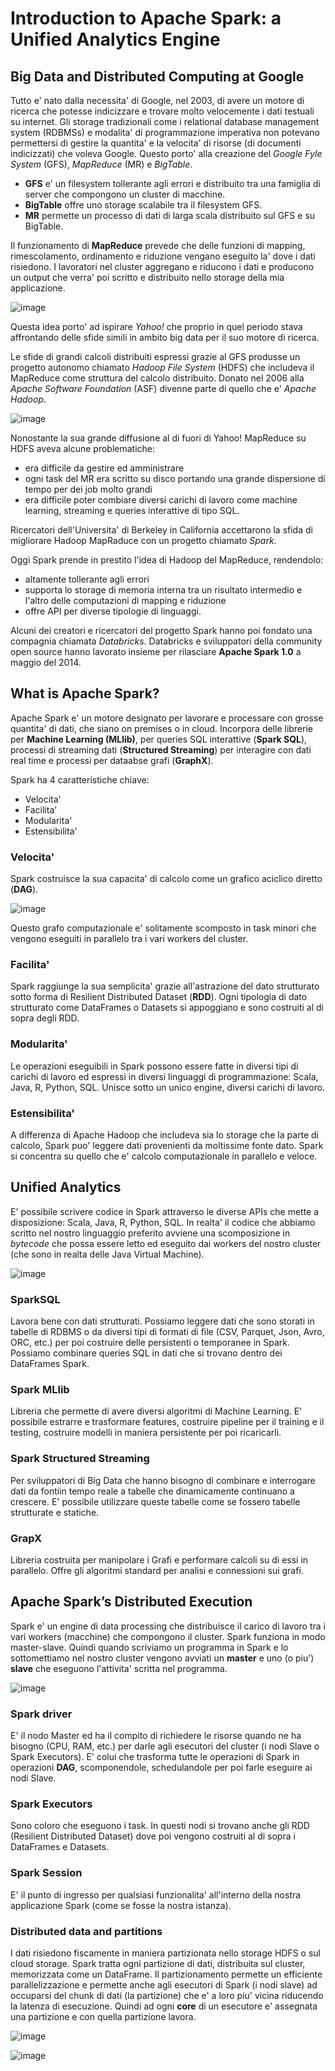 # Introduction to Apache Spark: a Unified Analytics Engine

## Big Data and Distributed Computing at Google
Tutto e' nato dalla necessita' di Google, nel 2003, di avere un motore di ricerca che potesse indicizzare e trovare molto velocemente i dati testuali su internet. Gli storage tradizionali come i relational database management system (RDBMSs) e modalita' di programmazione imperativa non potevano permettersi di gestire la quantita' e la velocita' di risorse (di documenti indicizzati) che voleva Google. Questo porto' alla creazione del *Google Fyle System* (GFS), *MapReduce* (MR) e *BigTable*.

- **GFS** e' un filesystem tollerante agli errori e distribuito tra una famiglia di server che compongono un cluster di macchine.
- **BigTable** offre uno storage scalabile tra il filesystem GFS.
- **MR** permette un processo di dati di larga scala distribuito sul GFS e su BigTable.

Il funzionamento di **MapReduce** prevede che delle funzioni di mapping, rimescolamento, ordinamento e riduzione vengano eseguito la' dove i dati risiedono. I lavoratori nel cluster aggregano e riducono i dati e producono un output che verra' poi scritto e distribuito nello storage della mia applicazione.

![image](https://user-images.githubusercontent.com/77077281/195302719-2ed2d07c-6378-4dd4-b6b3-c9ad541d206b.png)

Questa idea porto' ad ispirare *Yahoo!* che proprio in quel periodo stava affrontando delle sfide simili in ambito big data per il suo motore di ricerca.

Le sfide di grandi calcoli distribuiti espressi grazie al GFS produsse un progetto autonomo chiamato *Hadoop File System* (HDFS) che includeva il MapReduce come struttura del calcolo distribuito. Donato nel 2006 alla *Apache Software Foundation* (ASF) divenne parte di quello che e' *Apache Hadoop*.

![image](https://user-images.githubusercontent.com/77077281/195305080-71a6a068-5d72-4643-bb06-c21bb4dc76f0.png)

Nonostante la sua grande diffusione al di fuori di Yahoo! MapReduce su HDFS aveva alcune problematiche:
- era difficile da gestire ed amministrare
- ogni task del MR era scritto su disco portando una grande dispersione di tempo per dei job molto grandi
- era difficile poter combiare diversi carichi di lavoro come machine learning, streaming e queries interattive di tipo SQL.

Ricercatori dell'Universita' di Berkeley in California accettarono la sfida di migliorare Hadoop MapRaduce con un progetto chiamato *Spark*. 

Oggi Spark prende in prestito l'idea di Hadoop del MapReduce, rendendolo:
- altamente tollerante agli errori
- supporta lo storage di memoria interna tra un risultato intermedio e l'altro delle computazioni di mapping e riduzione
- offre API per diverse tipologie di linguaggi.

Alcuni dei creatori e ricercatori del progetto Spark hanno poi fondato una compagnia chiamata *Databricks*. Databricks e sviluppatori della community open source hanno lavorato insieme per rilasciare **Apache Spark 1.0** a maggio del 2014.

## What is Apache Spark?
Apache Spark e' un motore designato per lavorare e processare con grosse quantita' di dati, che siano on premises o in cloud. Incorpora delle librerie per **Machine Learning (MLlib)**, per queries SQL interattive (**Spark SQL**), processi di streaming dati (**Structured Streaming**) per interagire con dati real time e processi per dataabse grafi (**GraphX**).

Spark ha 4 caratteristiche chiave:
- Velocita'
- Facilita'
- Modularita'
- Estensibilita'

### Velocita'
Spark costruisce la sua capacita' di calcolo come un grafico aciclico diretto (**DAG**). 

![image](https://user-images.githubusercontent.com/77077281/195355179-f5a0be11-73e4-4866-9c99-707315c44575.png)

Questo grafo computazionale e' solitamente scomposto in task minori che vengono eseguiti in parallelo tra i vari workers del cluster.

### Facilita'
Spark raggiunge la sua semplicita' grazie all'astrazione del dato strutturato sotto forma di Resilient Distributed Dataset (**RDD**). Ogni tipologia di dato strutturato come DataFrames o Datasets si appoggiano e sono costruiti al di sopra degli RDD.

### Modularita'
Le operazioni eseguibili in Spark possono essere fatte in diversi tipi di carichi di lavoro ed espressi in diversi linguaggi di programmazione: Scala, Java, R, Python, SQL. Unisce sotto un unico engine, diversi carichi di lavoro.

### Estensibilita'
A differenza di Apache Hadoop che includeva sia lo storage che la parte di calcolo, Spark puo' leggere dati provenienti da moltissime fonte dato. Spark si concentra su quello che e' calcolo computazionale in parallelo e veloce.

## Unified Analytics
E' possibile scrivere codice in Spark attraverso le diverse APIs che mette a disposizione: Scala, Java, R, Python, SQL. In realta' il codice che abbiamo scritto nel nostro linguaggio preferito avviene una scomposizione in *bytecode* che possa essere letto ed eseguito dai workers del nostro cluster (che sono in realta delle Java Virtual Machine).

![image](https://user-images.githubusercontent.com/77077281/195358506-a973d744-7e76-4ba7-9730-7a0ceb3b5ba2.png)

### SparkSQL
Lavora bene con dati strutturati. Possiamo leggere dati che sono storati in tabelle di RDBMS o da diversi tipi di formati di file (CSV, Parquet, Json, Avro, ORC, etc.) per poi costruire delle persistenti o temporanee in Spark. Possiamo combinare queries SQL in dati che si trovano dentro dei DataFrames Spark.

### Spark MLlib
Libreria che permette di avere diversi algoritmi di Machine Learning. E' possibile estrarre e trasformare features, costruire pipeline per il training e il testing, costruire modelli in maniera persistente per poi ricaricarli.

### Spark Structured Streaming
Per sviluppatori di Big Data che hanno bisogno di combinare e interrogare dati da fontiin tempo reale a tabelle che dinamicamente continuano a crescere. E' possibile utilizzare queste tabelle come se fossero tabelle strutturate e statiche.

### GrapX
Libreria costruita per manipolare i Grafi e performare calcoli su di essi in parallelo. Offre gli algoritmi standard per analisi e connessioni sui grafi.

## Apache Spark’s Distributed Execution
Spark e' un engine di data processing che distribuisce il carico di lavoro tra i vari workers (macchine) che compongono il cluster. Spark funziona in modo master-slave. Quindi quando scriviamo un programma in Spark e lo sottomettiamo nel nostro cluster vengono avviati un **master** e uno (o piu') **slave** che eseguono l'attivita' scritta nel programma.

![image](https://user-images.githubusercontent.com/77077281/195365947-80decc44-3345-4a8c-9aaf-d8bfd32bc99d.png)

### Spark driver
E' il nodo Master ed ha il compito di richiedere le risorse quando ne ha bisogno (CPU, RAM, etc.) per darle agli esecutori del cluster (i nodi Slave o Spark Executors). E' colui che trasforma tutte le operazioni di Spark in operazioni **DAG**, scomponendole, schedulandole per poi farle eseguire ai nodi Slave.

### Spark Executors
Sono coloro che eseguono i task. In questi nodi si trovano anche gli RDD (Resilient Distributed Dataset) dove poi vengono costruiti al di sopra i DataFrames e Datasets.

### Spark Session
E' il punto di ingresso per qualsiasi funzionalita' all'interno della nostra applicazione Spark (come se fosse la nostra istanza). 

### Distributed data and partitions
I dati risiedono fiscamente in maniera partizionata nello storage HDFS o sul cloud storage. Spark tratta ogni partizione di dati, distribuita sul cluster, memorizzata come un DataFrame. Il partizionamento permette un efficiente parallelizzazione e permette anche agli esecutori di Spark (i nodi slave) ad occuparsi del chunk di dati (la partizione) che e' a loro piu' vicina riducendo la latenza di esecuzione. Quindi ad ogni **core** di un esecutore e' assegnata una partizione e con quella partizione lavora.

![image](https://user-images.githubusercontent.com/77077281/195370594-07945f24-330f-493a-be6f-de759775487d.png)

![image](https://user-images.githubusercontent.com/77077281/195370643-c43140f2-2335-4c6c-be25-1f08e50aba49.png)











